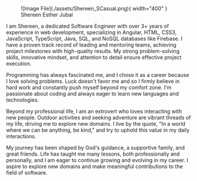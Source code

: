 <!-- ![Alt text](/assets/Shereen_SCasual.png) -->
<figure markdown="span">
  ![Image File](./assets/Shereen_SCasual.png){ width="400" }
  <figcaption>Shereen Esther Jubal</figcaption>
</figure>
I am Shereen, a dedicated Software Engineer with over 3+ years of experience in web development, specializing in Angular, HTML, CSS3, JavaScript, TypeScript, Java, SQL, and NoSQL databases like Firebase. I have a proven track record of leading and mentoring teams, achieving project milestones with high-quality results. My strong problem-solving skills, innovative mindset, and attention to detail ensure effective project execution.

Programming has always fascinated me, and I chose it as a career because I love solving problems. Luck doesn't favor me and so I firmly believe in hard work and constantly push myself beyond my comfort zone. I'm passionate about coding and always eager to learn new languages and technologies.

Beyond my professional life, I am an extrovert who loves interacting with new people. Outdoor activities and seeking adventure are vibrant threads of my life, driving me to explore new domains. I live by the quote, "In a world where we can be anything, be kind," and try to uphold this value in my daily interactions.

My journey has been shaped by God's guidance, a supportive family, and great friends. Life has taught me many lessons, both professionally and personally, and I am eager to continue growing and evolving in my career. I aspire to explore new domains and make meaningful contributions to the field of software.
